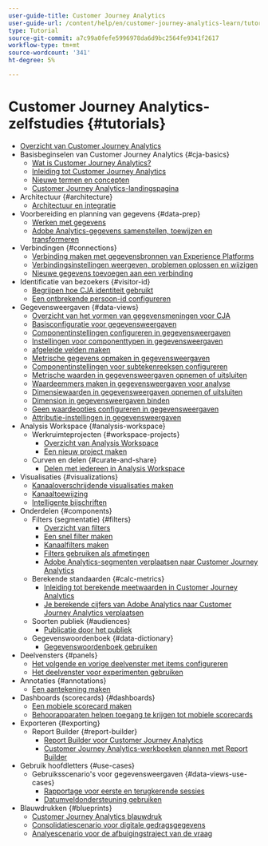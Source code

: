 ```yaml
---
user-guide-title: Customer Journey Analytics
user-guide-url: /content/help/en/customer-journey-analytics-learn/tutorials/overview.html
type: Tutorial
source-git-commit: a7c99a0fefe5996978da6d9bc2564fe9341f2617
workflow-type: tm+mt
source-wordcount: '341'
ht-degree: 5%

---
```



# Customer Journey Analytics-zelfstudies {#tutorials}

+ [Overzicht van Customer Journey Analytics](overview.md)
+ Basisbeginselen van Customer Journey Analytics {#cja-basics}
   + [Wat is Customer Journey Analytics?](cja-basics/what-is-customer-journey-analytics.md)
   + [Inleiding tot Customer Journey Analytics](cja-basics/understanding-customer-journey-analytics.md)
   + [Nieuwe termen en concepten](cja-basics/new-terms-and-concepts-in-cja.md)
   + [Customer Journey Analytics-landingspagina](cja-basics/customer-journey-analytics-landing-page.md)
+ Architectuur {#architecture}
   + [Architectuur en integratie](architecture/architecture-and-integrations-of-cja.md)
+ Voorbereiding en planning van gegevens {#data-prep}
   + [Werken met gegevens](data-prep/working-with-data-in-cja.md)
   + [Adobe Analytics-gegevens samenstellen, toewijzen en transformeren](data-prep/ingest-map-and-transform-adobe-analytics-data.md)
+ Verbindingen {#connections}
   + [Verbinding maken met gegevensbronnen van Experience Platforms](connections/connecting-customer-journey-analytics-to-data-sources-in-platform.md)
   + [Verbindingsinstellingen weergeven, problemen oplossen en wijzigen](connections/connections-details-experience-in-cja.md)
   + [Nieuwe gegevens toevoegen aan een verbinding](connections/add-past-data-to-an-existing-connection-in-cja.md)
+ Identificatie van bezoekers {#visitor-id}
   + [Begrijpen hoe CJA identiteit gebruikt](visitor-id/understanding-how-customer-journey-analytics-uses-identity.md)
   + [Een ontbrekende persoon-id configureren](visitor-id/configure-missing-person-id.md)
+ Gegevensweergaven {#data-views}
   + [Overzicht van het vormen van gegevensmeningen voor CJA](data-views/overview-of-configuring-data-views-for-cja.md)
   + [Basisconfiguratie voor gegevensweergaven](data-views/basic-configuration-for-data-views.md)
   + [Componentinstellingen configureren in gegevensweergaven](data-views/configuring-component-settings-in-data-views.md)
   + [Instellingen voor componenttypen in gegevensweergaven](data-views/component-type-settings-in-data-views.md)
   + [afgeleide velden maken](data-views/derived-fields-in-cja.md)
   + [Metrische gegevens opmaken in gegevensweergaven](data-views/formatting-metrics-in-data-views.md)
   + [Componentinstellingen voor subtekenreeksen configureren](data-views/configure-substring-component-settings.md)
   + [Metrische waarden in gegevensweergaven opnemen of uitsluiten](data-views/include-or-exclude-metric-values-in-data-views.md)
   + [Waardeemmers maken in gegevensweergaven voor analyse](data-views/creating-value-buckets-in-data-views-for-analysis.md)
   + [Dimensiewaarden in gegevensweergaven opnemen of uitsluiten](data-views/include-or-exclude-dimension-values-in-data-views.md)
   + [Dimension in gegevensweergaven binden](data-views/binding-dimensions-in-data-views.md)
   + [Geen waardeopties configureren in gegevensweergaven](data-views/configure-no-value-options-in-data-views.md)
   + [Attributie-instellingen in gegevensweergaven](data-views/attribution-settings-in-data-views.md)
+ Analysis Workspace {#analysis-workspace}
   + Werkruimteprojecten {#workspace-projects}
      + [Overzicht van Analysis Workspace](analysis-workspace/workspace-projects/analysis-workspace-overview.md)
      + [Een nieuw project maken](analysis-workspace/workspace-projects/build-a-new-project.md)
   + Curven en delen {#curate-and-share}
      + [Delen met iedereen in Analysis Workspace](analysis-workspace/curate-and-share/share-with-anyone-in-analysis-workspace.md)
+ Visualisaties {#visualizations}
   + [Kanaaloverschrijdende visualisaties maken](visualizations/creating-cross-channel-visualizations-in-customer-journey-analytics.md)
   + [Kanaaltoewijzing](visualizations/cross-channel-attribution-in-customer-journey-analytics.md)
   + [Intelligente bijschriften](visualizations/intelligent-captions.md)
+ Onderdelen {#components}
   + Filters (segmentatie) {#filters}
      + [Overzicht van filters](components/filters/introduction-to-filters-in-cja.md)
      + [Een snel filter maken](components/filters/create-a-quick-filter.md)
      + [Kanaalfilters maken](components/filters/creating-cross-channel-filters-in-customer-journey-analytics.md)
      + [Filters gebruiken als afmetingen](components/filters/use-filters-as-dimensions.md)
      + [Adobe Analytics-segmenten verplaatsen naar Customer Journey Analytics](components/filters/moving-adobe-analytics-segments-to-customer-journey-analytics.md)
   + Berekende standaarden {#calc-metrics}
      + [Inleiding tot berekende meetwaarden in Customer Journey Analytics](components/calc-metrics/introduction-to-calculated-metrics-in-customer-journey-analytics.md)
      + [Je berekende cijfers van Adobe Analytics naar Customer Journey Analytics verplaatsen](components/calc-metrics/moving-your-calculated-metrics-from-adobe-analytics-to-customer-journey-analytics.md)
   + Soorten publiek {#audiences}
      + [Publicatie door het publiek](components/audiences/audience-publishing-for-cja.md)
   + Gegevenswoordenboek {#data-dictionary}
      + [Gegevenswoordenboek gebruiken](components/data-dictionary/use-data-dictionary.md)
+ Deelvensters {#panels}
   + [Het volgende en vorige deelvenster met items configureren](panels/configure-next-previous-item-panel.md)
   + [Het deelvenster voor experimenten gebruiken](panels/use-the-experimentation-panel.md)
+ Annotaties {#annotations}
   + [Een aantekening maken](components/create-an-annotation.md)
+ Dashboards (scorecards) {#dashboards}
   + [Een mobiele scorecard maken](dashboards/create-a-mobile-scorecard.md)
   + [Behoorapparaten helpen toegang te krijgen tot mobiele scorecards](dashboards/assist-executives-to-access-mobile-scorecards.md)
+ Exporteren {#exporting}
   + Report Builder {#report-builder}
      + [Report Builder voor Customer Journey Analytics](exporting/report-builder/report-builder-for-customer-journey-analytics.md)
      + [Customer Journey Analytics-werkboeken plannen met Report Builder](exporting/report-builder/schedule-cja-workbooks-using-report-builder.md)
+ Gebruik hoofdletters {#use-cases}
   + Gebruiksscenario&#39;s voor gegevensweergaven {#data-views-use-cases}
      + [Rapportage voor eerste en terugkerende sessies](use-cases/data-views-use-cases/first-time-and-returning-sessions.md)
      + [Datumveldondersteuning gebruiken](use-cases/data-views-use-cases/leverage-date-field-support.md)
+ Blauwdrukken {#blueprints}
   + [Customer Journey Analytics blauwdruk](https://experienceleague.adobe.com/docs/blueprints-learn/architecture/customer-journey-analytics/overview.html)
   + [Consolidatiescenario voor digitale gedragsgegevens](https://experienceleague.adobe.com/docs/analytics-platform/using/cja-usecases/cross-channel.html)
   + [Analyescenario voor de afbuigingstraject van de vraag](https://experienceleague.adobe.com/docs/analytics-platform/using/cja-usecases/call-center.html?lang=en)


